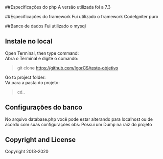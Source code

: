 
##Especificações do php
A versão utilizada foi a 7.3
 
##Especificações do framework
Fui utilizado o framework CodeIgniter puro

##Banco de dados
Fui utilizado o mysql

## Instale no local  
Open Terminal, then type command:  
Abra o Terminal e digite o comando:  
> git clone https://github.com/IgorCS/teste-objetivo

Go to project folder:  
Vá para a pasta do projeto:  
> cd..

## Configurações do banco
No arquivo database.php você pode estar alterando para localhost ou de acordo com suas configurações
obs: Possui um Dump na raiz do projeto 


## Copyright and License

Copyright 2013-2020 
